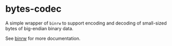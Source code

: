 # bytes-codec

A simple wrapper of `binrw` to support encoding and decoding of small-sized bytes of big-endian binary data.

See [binrw](https://docs.rs/binrw/0.8) for more documentation.
